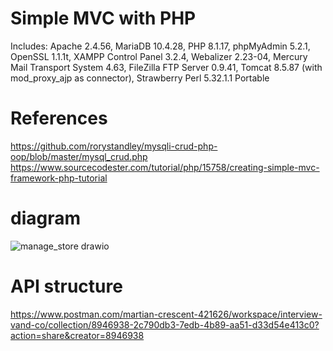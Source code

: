 # Simple MVC with PHP
Includes: Apache 2.4.56, MariaDB 10.4.28, PHP 8.1.17, phpMyAdmin 5.2.1, OpenSSL 1.1.1t, XAMPP Control Panel 3.2.4, Webalizer 2.23-04, Mercury Mail Transport System 4.63, FileZilla FTP Server 0.9.41, Tomcat 8.5.87 (with mod_proxy_ajp as connector), Strawberry Perl 5.32.1.1 Portable
# References
https://github.com/rorystandley/mysqli-crud-php-oop/blob/master/mysql_crud.php
https://www.sourcecodester.com/tutorial/php/15758/creating-simple-mvc-framework-php-tutorial
# diagram
![manage_store drawio](https://github.com/thuantm2807/php_mvc/assets/51816218/c4920a10-ae7b-4d75-97b5-16d75996a40f)
# API structure
https://www.postman.com/martian-crescent-421626/workspace/interview-vand-co/collection/8946938-2c790db3-7edb-4b89-aa51-d33d54e413c0?action=share&creator=8946938

